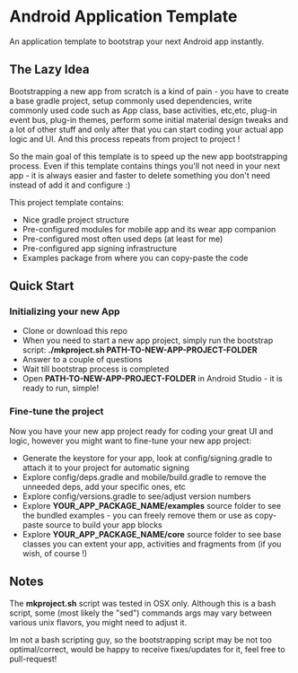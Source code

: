 # Android Application Template
An application template to bootstrap your next Android app instantly.

## The Lazy Idea

Bootstrapping a new app from scratch is a kind of pain - you have to create a base gradle project,
setup commonly used dependencies, write commonly used code such as App class, base activities, etc,etc,
plug-in event bus, plug-in themes, perform some initial material design tweaks and a lot of other stuff and
only after that you can start coding your actual app logic and UI. And this process repeats from project to project !

So the main goal of this template is to speed up the new app bootstrapping process. Even if this template
contains things you'll not need in your next app - it is always easier and faster to delete something you don't need instead
of add it and configure :)

This project template contains:

- Nice gradle project structure
- Pre-configured modules for mobile app and its wear app companion
- Pre-configured most often used deps (at least for me)
- Pre-configured app signing infrastructure
- Examples package from where you can copy-paste the code


## Quick Start

### Initializing your new App
- Clone or download this repo
- When you need to start a new app project, simply run the bootstrap script: __./mkproject.sh PATH-TO-NEW-APP-PROJECT-FOLDER__
- Answer to a couple of questions
- Wait till bootstrap process is completed
- Open __PATH-TO-NEW-APP-PROJECT-FOLDER__ in Android Studio - it is ready to run, simple!

### Fine-tune the project
Now you have your new app project ready for coding your great UI and logic, however you might want to fine-tune your new app project:

- Generate the keystore for your app, look at config/signing.gradle to attach it to your project for automatic signing
- Explore config/deps.gradle and mobile/build.gradle to remove the unneeded deps, add your specific ones, etc
- Explore config/versions.gradle to see/adjust version numbers
- Explore __YOUR_APP_PACKAGE_NAME/examples__ source folder to see the bundled examples - you can freely remove them or use as copy-paste source to build your app blocks
- Explore __YOUR_APP_PACKAGE_NAME/core__ source folder to see base classes you can extent your app, activities and fragments from (if you wish, of course !)


## Notes
The __mkproject.sh__ script was tested in OSX only. Although this is a bash script, some (most likely the "sed") commands args may vary between various unix flavors, you might need to adjust it.

Im not a bash scripting guy, so the bootstrapping script may be not too optimal/correct, would be happy to receive fixes/updates for it, feel free to pull-request!
